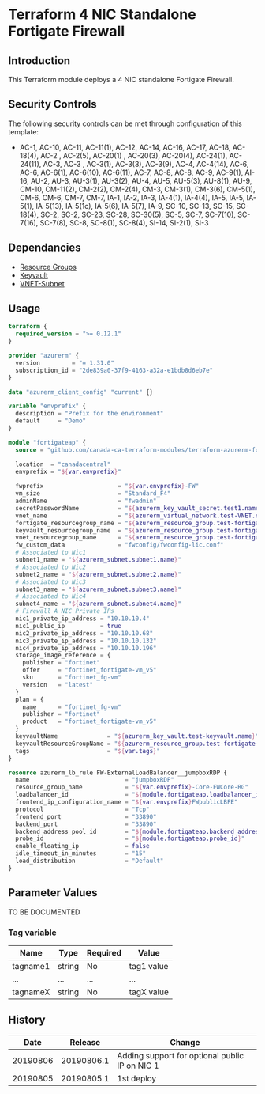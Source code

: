 # Terraform 4 NIC Standalone Fortigate Firewall

## Introduction

This Terraform module deploys a 4 NIC standalone Fortigate Firewall.

## Security Controls

The following security controls can be met through configuration of this template:

* AC-1, AC-10, AC-11, AC-11(1), AC-12, AC-14, AC-16, AC-17, AC-18, AC-18(4), AC-2 , AC-2(5), AC-20(1) , AC-20(3), AC-20(4), AC-24(1), AC-24(11), AC-3, AC-3 , AC-3(1), AC-3(3), AC-3(9), AC-4, AC-4(14), AC-6, AC-6, AC-6(1), AC-6(10), AC-6(11), AC-7, AC-8, AC-8, AC-9, AC-9(1), AI-16, AU-2, AU-3, AU-3(1), AU-3(2), AU-4, AU-5, AU-5(3), AU-8(1), AU-9, CM-10, CM-11(2), CM-2(2), CM-2(4), CM-3, CM-3(1), CM-3(6), CM-5(1), CM-6, CM-6, CM-7, CM-7, IA-1, IA-2, IA-3, IA-4(1), IA-4(4), IA-5, IA-5, IA-5(1), IA-5(13), IA-5(1c), IA-5(6), IA-5(7), IA-9, SC-10, SC-13, SC-15, SC-18(4), SC-2, SC-2, SC-23, SC-28, SC-30(5), SC-5, SC-7, SC-7(10), SC-7(16), SC-7(8), SC-8, SC-8(1), SC-8(4), SI-14, SI-2(1), SI-3

## Dependancies

* [Resource Groups](https://github.com/canada-ca-azure-templates/resourcegroups/blob/master/readme.md)
* [Keyvault](https://github.com/canada-ca-azure-templates/keyvaults/blob/master/readme.md)
* [VNET-Subnet](https://github.com/canada-ca-azure-templates/vnet-subnet/blob/master/readme.md)

## Usage

```terraform
terraform {
  required_version = ">= 0.12.1"
}

provider "azurerm" {
  version         = "= 1.31.0"
  subscription_id = "2de839a0-37f9-4163-a32a-e1bdb8d6eb7e"
}

data "azurerm_client_config" "current" {}

variable "envprefix" {
  description = "Prefix for the environment"
  default     = "Demo"
}

module "fortigateap" {
  source = "github.com/canada-ca-terraform-modules/terraform-azurerm-fortigate-standalone-4nic?ref=20190805.1"

  location  = "canadacentral"
  envprefix = "${var.envprefix}"
  
  fwprefix                     = "${var.envprefix}-FW"
  vm_size                      = "Standard_F4"
  adminName                    = "fwadmin"
  secretPasswordName           = "${azurerm_key_vault_secret.test1.name}"
  vnet_name                    = "${azurerm_virtual_network.test-VNET.name}"
  fortigate_resourcegroup_name = "${azurerm_resource_group.test-fortigate-RG.name}"
  keyvault_resourcegroup_name  = "${azurerm_resource_group.test-fortigate-RG.name}"
  vnet_resourcegroup_name      = "${azurerm_resource_group.test-fortigate-RG.name}"
  fw_custom_data               = "fwconfig/fwconfig-lic.conf"
  # Associated to Nic1
  subnet1_name = "${azurerm_subnet.subnet1.name}"
  # Associated to Nic2
  subnet2_name = "${azurerm_subnet.subnet2.name}"
  # Associated to Nic3
  subnet3_name = "${azurerm_subnet.subnet3.name}"
  # Associated to Nic4
  subnet4_name = "${azurerm_subnet.subnet4.name}"
  # Firewall A NIC Private IPs
  nic1_private_ip_address = "10.10.10.4"
  nic1_public_ip          = true
  nic2_private_ip_address = "10.10.10.68"
  nic3_private_ip_address = "10.10.10.132"
  nic4_private_ip_address = "10.10.10.196"
  storage_image_reference = {
    publisher = "fortinet"
    offer     = "fortinet_fortigate-vm_v5"
    sku       = "fortinet_fg-vm"
    version   = "latest"
  }
  plan = {
    name      = "fortinet_fg-vm"
    publisher = "fortinet"
    product   = "fortinet_fortigate-vm_v5"
  }
  keyvaultName              = "${azurerm_key_vault.test-keyvault.name}"
  keyvaultResourceGroupName = "${azurerm_resource_group.test-fortigate-RG.name}"
  tags                      = "${var.tags}"
}

resource azurerm_lb_rule FW-ExternalLoadBalancer__jumpboxRDP {
  name                           = "jumpboxRDP"
  resource_group_name            = "${var.envprefix}-Core-FWCore-RG"
  loadbalancer_id                = "${module.fortigateap.loadbalancer_id}"
  frontend_ip_configuration_name = "${var.envprefix}FWpublicLBFE"
  protocol                       = "Tcp"
  frontend_port                  = "33890"
  backend_port                   = "33890"
  backend_address_pool_id        = "${module.fortigateap.backend_address_pool_id}"
  probe_id                       = "${module.fortigateap.probe_id}"
  enable_floating_ip             = false
  idle_timeout_in_minutes        = "15"
  load_distribution              = "Default"
}
```

## Parameter Values

TO BE DOCUMENTED

### Tag variable

| Name     | Type   | Required | Value      |
| -------- | ------ | -------- | ---------- |
| tagname1 | string | No       | tag1 value |
| ...      | ...    | ...      | ...        |
| tagnameX | string | No       | tagX value |

## History

| Date     | Release    | Change                                         |
| -------- | ---------- | ---------------------------------------------- |
| 20190806 | 20190806.1 | Adding support for optional public IP on NIC 1 |
| 20190805 | 20190805.1 | 1st deploy                                     |
